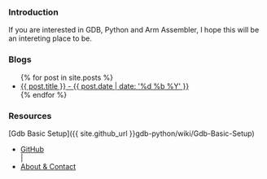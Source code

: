 ---
---
### Introduction

If you are interested in GDB, Python and Arm Assembler, I hope this will be an intereting place to be.

### Blogs 

<ul>
  {% for post in site.posts %}
  <li>
      <a href="{{ post.url }}">{{ post.title }} - {{ post.date | date: '%d %b %Y' }}</a>
  </li>
 {% endfor %}
</ul>

### Resources
[Gdb Basic Setup]({{ site.github_url }}gdb-python/wiki/Gdb-Basic-Setup)

<nav>
  <ul>
    <li><a href="{{ site.github_url }}">GitHub</a></li> |
    <li><a href="{{ site.url }}/about">About & Contact</a></li>
  </ul>
</nav>
